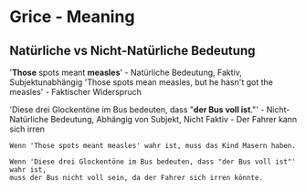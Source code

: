 # Grice - Meaning


## Natürliche vs Nicht-Natürliche Bedeutung

'**Those** spots meant **measles**' - Natürliche Bedeutung, Faktiv, Subjektunabhängig
'Those spots mean measles, but he hasn't got the measles' - Faktischer Widerspruch

'Diese drei Glockentöne im Bus bedeuten, dass "**der Bus voll ist**."' - Nicht-Natürliche Bedeutung, Abhängig von Subjekt, Nicht Faktiv - Der Fahrer kann sich irren

    Wenn 'Those spots meant measles' wahr ist, muss das Kind Masern haben.

    Wenn 'Diese drei Glockentöne im Bus bedeuten, dass "der Bus voll ist"' wahr ist,
    muss der Bus nicht voll sein, da der Fahrer sich irren könnte.

